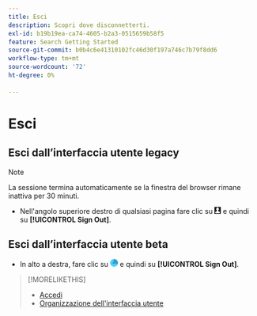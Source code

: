 ```yaml
---
title: Esci
description: Scopri dove disconnetterti.
exl-id: b19b19ea-ca74-4605-b2a3-0515659b58f5
feature: Search Getting Started
source-git-commit: b0b4c6e41310102fc46d30f197a746c7b79f8dd6
workflow-type: tm+mt
source-wordcount: '72'
ht-degree: 0%

---
```


# Esci

## Esci dall’interfaccia utente legacy

>[!NOTE]
>
>La sessione termina automaticamente se la finestra del browser rimane inattiva per 30 minuti.

* Nell&#39;angolo superiore destro di qualsiasi pagina fare clic su ![Profilo utente](/help/search-social-commerce/assets/user-profile.png "Profilo utente") e quindi su **[!UICONTROL Sign Out]**.

## Esci dall’interfaccia utente beta

* In alto a destra, fare clic su ![Account](/help/search-social-commerce/assets/account.png "Account") e quindi su **[!UICONTROL Sign Out]**.

>[!MORELIKETHIS]
>
>* [Accedi](sign-in.md)
>* [Organizzazione dell&#39;interfaccia utente](user-interface.md)
